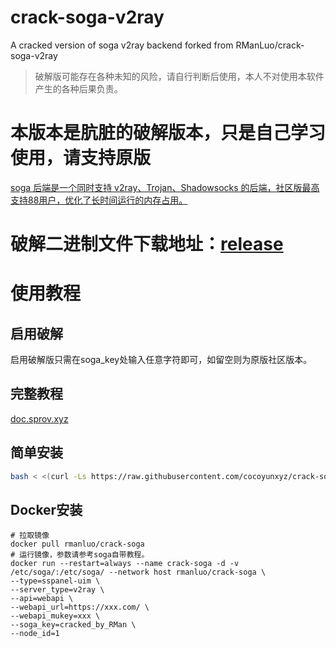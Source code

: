 # crack-soga-v2ray
 A cracked version of soga v2ray backend
 forked from RManLuo/crack-soga-v2ray

> 破解版可能存在各种未知的风险，请自行判断后使用，本人不对使用本软件产生的各种后果负责。

# 本版本是肮脏的破解版本，只是自己学习使用，请支持原版

[soga 后端是一个同时支持 v2ray、Trojan、Shadowsocks 的后端，社区版最高支持88用户，优化了长时间运行的内存占用。](https://github.com/sprov065/soga)

# 破解二进制文件下载地址：[release](https://github.com/cocoyunxyz/crack-soga/releases)

# 使用教程

## 启用破解

启用破解版只需在soga_key处输入任意字符即可，如留空则为原版社区版本。

## 完整教程

[doc.sprov.xyz](https://doc.sprov.xyz/)

## 简单安装

``` bash
bash < <(curl -Ls https://raw.githubusercontent.com/cocoyunxyz/crack-soga/main/install.sh)
```

## Docker安装

```
# 拉取镜像
docker pull rmanluo/crack-soga
# 运行镜像，参数请参考soga自带教程。
docker run --restart=always --name crack-soga -d -v /etc/soga/:/etc/soga/ --network host rmanluo/crack-soga \
--type=sspanel-uim \
--server_type=v2ray \
--api=webapi \
--webapi_url=https://xxx.com/ \
--webapi_mukey=xxx \
--soga_key=cracked_by_RMan \
--node_id=1
```

